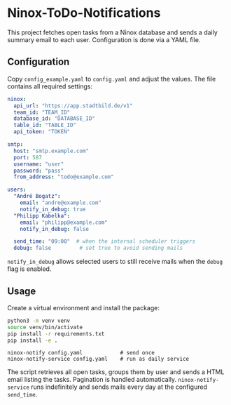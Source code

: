 # Ninox-ToDo-Notifications

This project fetches open tasks from a Ninox database and sends a daily
summary email to each user. Configuration is done via a YAML file.

## Configuration

Copy `config_example.yaml` to `config.yaml` and adjust the values. The file
contains all required settings:

```yaml
ninox:
  api_url: "https://app.stadtbild.de/v1"
  team_id: "TEAM_ID"
  database_id: "DATABASE_ID"
  table_id: "TABLE_ID"
  api_token: "TOKEN"

smtp:
  host: "smtp.example.com"
  port: 587
  username: "user"
  password: "pass"
  from_address: "todo@example.com"

users:
  "André Bogatz":
    email: "andre@example.com"
    notify_in_debug: true
  "Philipp Kabelka":
    email: "philipp@example.com"
    notify_in_debug: false

  send_time: "09:00"  # when the internal scheduler triggers
  debug: false         # set true to avoid sending mails
```

`notify_in_debug` allows selected users to still receive mails when the
`debug` flag is enabled.

## Usage

Create a virtual environment and install the package:

```bash
python3 -m venv venv
source venv/bin/activate
pip install -r requirements.txt
pip install -e .
```

```
ninox-notify config.yaml            # send once
ninox-notify-service config.yaml    # run as daily service
```

The script retrieves all open tasks, groups them by user and sends a
HTML email listing the tasks. Pagination is handled automatically.
`ninox-notify-service` runs indefinitely and sends mails every day at
the configured `send_time`.
